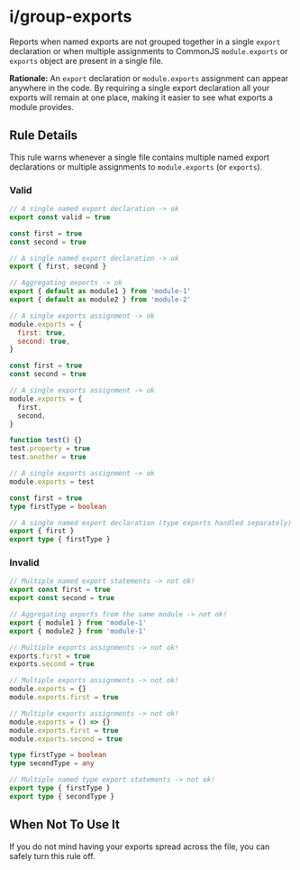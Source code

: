 # i/group-exports

<!-- end auto-generated rule header -->

Reports when named exports are not grouped together in a single `export` declaration or when multiple assignments to CommonJS `module.exports` or `exports` object are present in a single file.

**Rationale:** An `export` declaration or `module.exports` assignment can appear anywhere in the code. By requiring a single export declaration all your exports will remain at one place, making it easier to see what exports a module provides.

## Rule Details

This rule warns whenever a single file contains multiple named export declarations or multiple assignments to `module.exports` (or `exports`).

### Valid

```js
// A single named export declaration -> ok
export const valid = true
```

```js
const first = true
const second = true

// A single named export declaration -> ok
export { first, second }
```

```js
// Aggregating exports -> ok
export { default as module1 } from 'module-1'
export { default as module2 } from 'module-2'
```

```js
// A single exports assignment -> ok
module.exports = {
  first: true,
  second: true,
}
```

```js
const first = true
const second = true

// A single exports assignment -> ok
module.exports = {
  first,
  second,
}
```

```js
function test() {}
test.property = true
test.another = true

// A single exports assignment -> ok
module.exports = test
```

```ts
const first = true
type firstType = boolean

// A single named export declaration (type exports handled separately) -> ok
export { first }
export type { firstType }
```

### Invalid

```js
// Multiple named export statements -> not ok!
export const first = true
export const second = true
```

```js
// Aggregating exports from the same module -> not ok!
export { module1 } from 'module-1'
export { module2 } from 'module-1'
```

```js
// Multiple exports assignments -> not ok!
exports.first = true
exports.second = true
```

```js
// Multiple exports assignments -> not ok!
module.exports = {}
module.exports.first = true
```

```js
// Multiple exports assignments -> not ok!
module.exports = () => {}
module.exports.first = true
module.exports.second = true
```

```ts
type firstType = boolean
type secondType = any

// Multiple named type export statements -> not ok!
export type { firstType }
export type { secondType }
```

## When Not To Use It

If you do not mind having your exports spread across the file, you can safely turn this rule off.
